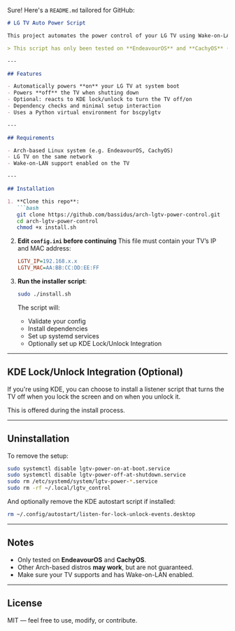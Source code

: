 Sure! Here's a `README.md` tailored for GitHub:

````markdown
# LG TV Auto Power Script

This project automates the power control of your LG TV using Wake-on-LAN and [bscpylgtv](https://github.com/chros73/bscpylgtv). It integrates with systemd to power **on** your TV at boot and **off** at shutdown. There's also optional integration with KDE lock/unlock events.

> This script has only been tested on **EndeavourOS** and **CachyOS** (both Arch-based).

---

## Features

- Automatically powers **on** your LG TV at system boot
- Powers **off** the TV when shutting down
- Optional: reacts to KDE lock/unlock to turn the TV off/on
- Dependency checks and minimal setup interaction
- Uses a Python virtual environment for bscpylgtv

---

## Requirements

- Arch-based Linux system (e.g. EndeavourOS, CachyOS)
- LG TV on the same network
- Wake-on-LAN support enabled on the TV

---

## Installation

1. **Clone this repo**:
   ```bash
   git clone https://github.com/bassidus/arch-lgtv-power-control.git
   cd arch-lgtv-power-control
   chmod +x install.sh
````

2. **Edit `config.ini` before continuing**
   This file must contain your TV’s IP and MAC address:

   ```ini
   LGTV_IP=192.168.x.x
   LGTV_MAC=AA:BB:CC:DD:EE:FF
   ```

3. **Run the installer script**:

   ```bash
   sudo ./install.sh
   ```

   The script will:

   * Validate your config
   * Install dependencies
   * Set up systemd services
   * Optionally set up KDE Lock/Unlock Integration

---

## KDE Lock/Unlock Integration (Optional)

If you're using KDE, you can choose to install a listener script that turns the TV off when you lock the screen and on when you unlock it.

This is offered during the install process.

---

## Uninstallation

To remove the setup:

```bash
sudo systemctl disable lgtv-power-on-at-boot.service
sudo systemctl disable lgtv-power-off-at-shutdown.service
sudo rm /etc/systemd/system/lgtv-power-*.service
sudo rm -rf ~/.local/lgtv_control
```

And optionally remove the KDE autostart script if installed:

```bash
rm ~/.config/autostart/listen-for-lock-unlock-events.desktop
```

---

## Notes

* Only tested on **EndeavourOS** and **CachyOS**.
* Other Arch-based distros **may work**, but are not guaranteed.
* Make sure your TV supports and has Wake-on-LAN enabled.

---

## License

MIT — feel free to use, modify, or contribute.
